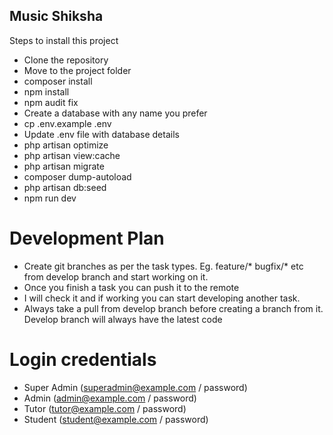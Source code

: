 ## Music Shiksha

Steps to install this project

- Clone the repository
- Move to the project folder
- composer install
- npm install
- npm audit fix
- Create a database with any name you prefer
- cp .env.example .env
- Update .env file with database details
- php artisan optimize
- php artisan view:cache
- php artisan migrate
- composer dump-autoload
- php artisan db:seed
- npm run dev

# Development Plan

- Create git branches as per the task types. Eg. feature/* bugfix/* etc from develop branch and start working on it.
- Once you finish a task you can push it to the remote
- I will check it and if working you can start developing another task.
- Always take a pull from develop branch before creating a branch from it. Develop branch will always have the latest code

# Login credentials

- Super Admin (superadmin@example.com / password)
- Admin (admin@example.com / password)
- Tutor (tutor@example.com / password)
- Student (student@example.com / password)
